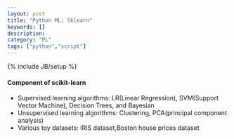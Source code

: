 ```yaml
---
layout: post
title: "Python ML: Sklearn"
keywords: []
description: 
category: "PL"
tags: ["python","script"]
---
```

{% include JB/setup %}

#### Component of scikit-learn

+ Supervised learning algorithms:  LR(Linear Regression), SVM(Support Vector Machine), Decision Trees, and Bayesian
+ Unsupervised learning algorithms: Clustering, PCA(principal component analysis)
+ Various toy datasets: IRIS dataset,Boston house prices dataset


